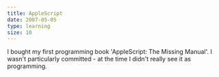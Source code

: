 ```yaml
---
title: AppleScript
date: 2007-05-05
type: learning
size: 10
---
```

I bought my first programming book 'AppleScript: The Missing Manual'. I wasn't particularly committed - at the time I didn't really see it as programming.
